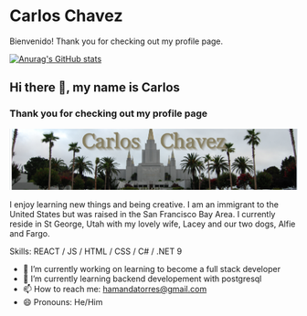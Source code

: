 # Carlos Chavez

Bienvenido! Thank you for checking out my profile page.

[![Anurag's GitHub stats](https://github-readme-stats.vercel.app/api?username=hamandatorres)](https://github.com/anuraghazra/github-readme-stats)

## Hi there 👋, my name is Carlos

### Thank you for checking out my profile page

![Thank you for checking out my profile page](/carlos%20chavez%20banner.png)

I enjoy learning new things and being creative. I am an immigrant to the United States but was raised in the San Francisco Bay Area. I currently reside in St George, Utah with my lovely wife, Lacey and our two dogs, Alfie and Fargo.

Skills: REACT / JS / HTML / CSS / C# / .NET 9

- 🔭 I’m currently working on learning to become a full stack developer
- 🌱 I’m currently learning backend developement with postgresql
- 📫 How to reach me: hamandatorres@gmail.com
- 😄 Pronouns: He/Him


